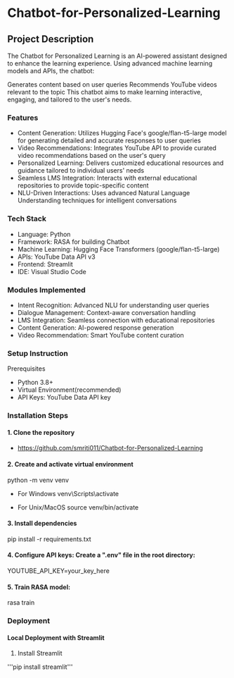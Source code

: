 # Chatbot-for-Personalized-Learning 

## Project Description

The Chatbot for Personalized Learning is an AI-powered assistant designed to enhance the learning experience. Using advanced machine learning models and APIs, the chatbot:

Generates content based on user queries
Recommends YouTube videos relevant to the topic
This chatbot aims to make learning interactive, engaging, and tailored to the user's needs.

### Features

* Content Generation: Utilizes Hugging Face's google/flan-t5-large model for generating detailed and accurate responses to user queries
* Video Recommendations: Integrates YouTube API to provide curated video recommendations based on the user's query
* Personalized Learning: Delivers customized educational resources and guidance tailored to individual users' needs
* Seamless LMS Integration: Interacts with external educational repositories to provide topic-specific content
* NLU-Driven Interactions: Uses advanced Natural Language Understanding techniques for intelligent conversations

### Tech Stack

* Language: Python
* Framework: RASA for building Chatbot
* Machine Learning: Hugging Face Transformers (google/flan-t5-large)
* APIs: YouTube Data API v3
* Frontend: Streamlit
* IDE: Visual Studio Code

### Modules Implemented

* Intent Recognition: Advanced NLU for understanding user queries
* Dialogue Management: Context-aware conversation handling
* LMS Integration: Seamless connection with educational repositories
* Content Generation: AI-powered response generation
* Video Recommendation: Smart YouTube content curation

### Setup Instruction

Prerequisites
- Python 3.8+
- Virtual Environment(recommended)
- API Keys: YouTube Data API key


### Installation Steps

#### 1. Clone the repository

* https://github.com/smriti011/Chatbot-for-Personalized-Learning

#### 2. Create and activate virtual environment

python -m venv venv

* For Windows
  venv\Scripts\activate

* For Unix/MacOS
  source venv/bin/activate

#### 3. Install dependencies

pip install -r requirements.txt

#### 4. Configure API keys: Create a ".env" file in the root directory:

YOUTUBE_API_KEY=your_key_here

#### 5. Train RASA model:

rasa train


### Deployment
#### Local Deployment with Streamlit

1. Install Streamlit

'''pip install streamlit'''




